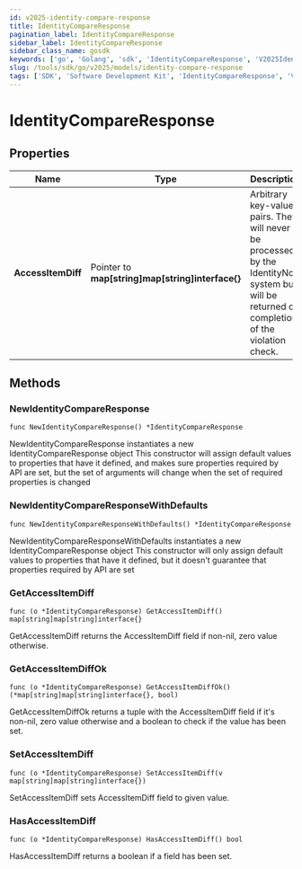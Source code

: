 ```yaml
---
id: v2025-identity-compare-response
title: IdentityCompareResponse
pagination_label: IdentityCompareResponse
sidebar_label: IdentityCompareResponse
sidebar_class_name: gosdk
keywords: ['go', 'Golang', 'sdk', 'IdentityCompareResponse', 'V2025IdentityCompareResponse'] 
slug: /tools/sdk/go/v2025/models/identity-compare-response
tags: ['SDK', 'Software Development Kit', 'IdentityCompareResponse', 'V2025IdentityCompareResponse']
---
```


# IdentityCompareResponse

## Properties

Name | Type | Description | Notes
------------ | ------------- | ------------- | -------------
**AccessItemDiff** | Pointer to **map[string]map[string]interface{}** | Arbitrary key-value pairs. They will never be processed by the IdentityNow system but will be returned on completion of the violation check. | [optional] 

## Methods

### NewIdentityCompareResponse

`func NewIdentityCompareResponse() *IdentityCompareResponse`

NewIdentityCompareResponse instantiates a new IdentityCompareResponse object
This constructor will assign default values to properties that have it defined,
and makes sure properties required by API are set, but the set of arguments
will change when the set of required properties is changed

### NewIdentityCompareResponseWithDefaults

`func NewIdentityCompareResponseWithDefaults() *IdentityCompareResponse`

NewIdentityCompareResponseWithDefaults instantiates a new IdentityCompareResponse object
This constructor will only assign default values to properties that have it defined,
but it doesn't guarantee that properties required by API are set

### GetAccessItemDiff

`func (o *IdentityCompareResponse) GetAccessItemDiff() map[string]map[string]interface{}`

GetAccessItemDiff returns the AccessItemDiff field if non-nil, zero value otherwise.

### GetAccessItemDiffOk

`func (o *IdentityCompareResponse) GetAccessItemDiffOk() (*map[string]map[string]interface{}, bool)`

GetAccessItemDiffOk returns a tuple with the AccessItemDiff field if it's non-nil, zero value otherwise
and a boolean to check if the value has been set.

### SetAccessItemDiff

`func (o *IdentityCompareResponse) SetAccessItemDiff(v map[string]map[string]interface{})`

SetAccessItemDiff sets AccessItemDiff field to given value.

### HasAccessItemDiff

`func (o *IdentityCompareResponse) HasAccessItemDiff() bool`

HasAccessItemDiff returns a boolean if a field has been set.



